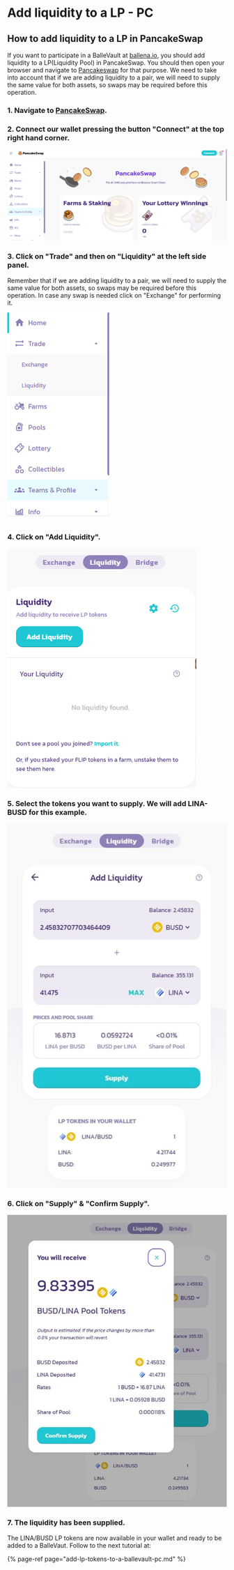# Add liquidity to a LP - PC

## How to add liquidity to a LP in PancakeSwap

If you want to participate in a BalleVault at [ballena.io](https://ballena.io/), you should add liquidity to a LP\(Liquidity Pool\) in PancakeSwap. You should then open your browser and navigate to [Pancakeswap](https://pancakeswap.finance/) for that purpose. We need to take into account that if we are adding liquidity to a pair, we will need to supply the same value for both assets, so swaps may be required before this operation.

### 

### 1. Navigate to [PancakeSwap](https://pancakeswap.finance/).



### 2. Connect our wallet pressing the button "Connect" at the top right hand corner.



![](../../../../../.gitbook/assets/foto-1.png)



### 3. Click on "Trade" and then on "Liquidity" at the left side panel.

Remember that if we are adding liquidity to a pair, we will need to supply the same value for both assets, so swaps may be required before this operation. In case any swap is needed click on "Exchange" for performing it.



![](../../../../../.gitbook/assets/foto-2.png)



### 4. Click on "Add Liquidity".



![](../../../../../.gitbook/assets/foto-3.png)

### 

### 5. Select the tokens you want to supply. We will add LINA-BUSD for this example.



![](../../../../../.gitbook/assets/foto-4.jpg)



### 6. Click on "Supply" & "Confirm Supply".



![](../../../../../.gitbook/assets/foto-5.jpg)



### 7. The liquidity has been supplied.

The LINA/BUSD LP tokens are now available in your wallet and ready to be added to a BalleVaut. Follow to the next tutorial at:



{% page-ref page="add-lp-tokens-to-a-ballevault-pc.md" %}







